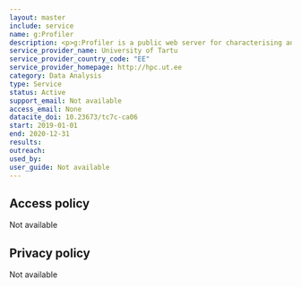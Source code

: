 ```yaml
---
layout: master
include: service
name: g:Profiler
description: <p>g:Profiler is a public web server for characterising and manipulating gene lists. g:Profiler has a simple user-friendly web interface with powerful visualisations and is currently available for 400+ species, including mammals, plants, fungi, insects from Ensembl and Ensembl Genomes. g:Profiler is updated approximately in every three months and follows quarterly releases of Ensembl databases. g:Profiler tool set consists of the following tools:</p>
service_provider_name: University of Tartu
service_provider_country_code: "EE"
service_provider_homepage: http://hpc.ut.ee
category: Data Analysis
type: Service
status: Active
support_email: Not available
access_email: None
datacite_doi: 10.23673/tc7c-ca06
start: 2019-01-01
end: 2020-12-31
results:
outreach:
used_by: 
user_guide: Not available
---
```



## Access policy
Not available

## Privacy policy
Not available
